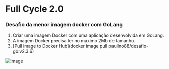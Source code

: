 # Full Cycle 2.0
### Desafio da menor imagem docker com GoLang

1. Criar uma imagem Docker com uma aplicação desenvolvida em GoLang.
2. A imagem Docker precisa ter no máximo 2Mb de tamanho.
3. [Pull image to Docker Hub](docker image pull paulino88/desafio-go:v2.3.6)

![image](https://user-images.githubusercontent.com/64498966/151484174-aa7ecaa3-c9ca-4f1d-ad3d-071b52f93205.png)
